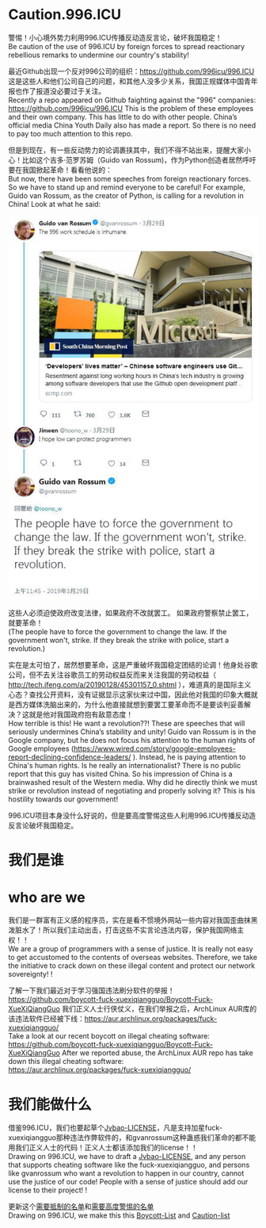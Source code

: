 # Caution.996.ICU
警惕！小心境外势力利用996.ICU传播反动造反言论，破坏我国稳定！  
Be caution of the use of 996.ICU by foreign forces to spread reactionary rebellious remarks to undermine our country's stability!

最近Github出现一个反对996公司的组织：https://github.com/996icu/996.ICU 这是这些人和他们公司自己的问题，和其他人没多少关系，我国正规媒体中国青年报也作了报道没必要过于关注。  
Recently a repo appeared on Github faighting against the "996" companies: https://github.com/996icu/996.ICU This is the problem of these employees and their own company. This has little to do with other people. China’s official media China Youth Daily also has made a report. So there is no need to pay too much attention to this repo.

但是到现在，有一些反动势力的论调裹挟其中，我们不得不站出来，提醒大家小心！比如这个吉多·范罗苏姆（Guido van Rossum)，作为Python创造者居然呼吁要在我国掀起革命！看看他说的：  
But now, there have been some speeches from foreign reactionary forces. So we have to stand up and remind everyone to be careful! For example, Guido van Rossum, as the creator of Python, is calling for a revolution in China! Look at what he said:


![gvanrossum](gvanrossum.jpg)

这些人必须迫使政府改变法律，如果政府不改就罢工。 如果政府警察禁止罢工，就要革命！  
(The people have to force the government to change the law. If the government won't, strike. If they break the strike with police, start a revolution.)

实在是太可怕了，居然想要革命，这是严重破坏我国稳定团结的论调！他身处谷歌公司，但不去关注谷歌员工的劳动权益反而来关注我国的劳动权益（ http://tech.ifeng.com/a/20190128/45301157_0.shtml ），难道真的是国际主义心态？查找公开资料，没有证据显示这家伙来过中国，因此他对我国的印象大概就是西方媒体洗脑出来的，为什么他直接就想到要罢工要革命而不是要谈判妥善解决？这就是他对我国政府抱有敌意态度！  
How terrible is this! He want a revolution??! These are speeches that will seriously undermines China’s stability and unity! Guido van Rossum is in the Google company, but he does not focus his attention to the human rights of Google employees (https://www.wired.com/story/google-employees-report-declining-confidence-leaders/ ). Instead, he is paying attention to China's human rights. Is he really an internationalist? There is no public report that this guy has visited China. So his impression of China is a brainwashed result of the Western media. Why did he directly think we must strike or revolution instead of negotiating and properly solving it? This is his hostility towards our government!

996.ICU项目本身没什么好说的，但是要高度警惕这些人利用996.ICU传播反动造反言论破坏我国稳定。


# 我们是谁
# who are we

我们是一群富有正义感的程序员，实在是看不惯境外网站一些内容对我国歪曲抹黑泼脏水了！所以我们主动出击，打击这些不实言论违法内容，保护我国网络主权！！  
We are a group of programmers with a sense of justice. It is really not easy to get accustomed to the contents of overseas websites. Therefore, we take the initiative to crack down on these illegal content and protect our network sovereignty! !

了解一下我们最近对于学习强国违法刷分软件的举报！ https://github.com/boycott-fuck-xuexiqiangguo/Boycott-Fuck-XueXiQiangGuo 我们正义人士行侠仗义，在我们举报之后，ArchLinux AUR库的该违法软件已经被下线：https://aur.archlinux.org/packages/fuck-xuexiqiangguo/  
Take a look at our recent boycott on illegal cheating software: https://github.com/boycott-fuck-xuexiqiangguo/Boycott-Fuck-XueXiQiangGuo After we reported abuse, the ArchLinux AUR repo has take down this illegal cheating software: https://aur.archlinux.org/packages/fuck-xuexiqiangguo/

# 我们能做什么

借鉴996.ICU，我们也要起草个[Jvbao-LICENSE](jvbao-license)，凡是支持加星fuck-xuexiqiangguo那种违法作弊软件的，和gvanrossum这种蛊惑我们革命的都不能用我们正义人士的代码！正义人士都该添加我们的license！！  
Drawing on 996.ICU, we have to draft a [Jvbao-LICENSE](jvbao-license), and any person that supports cheating software like the fuck-xuexiqiangguo, and persons like gvanrossum who want a revolution to happen in our country, cannot use the justice of our code! People with a sense of justice should add our license to their project! !

更新这个[需要抵制的名单](boycottlist.md)和[需要高度警惕的名单](cautionlist.md)  
Drawing on 996.ICU, we make this this [Boycott-List](boycottlist.md) and [Caution-list](cautionlist.md)
